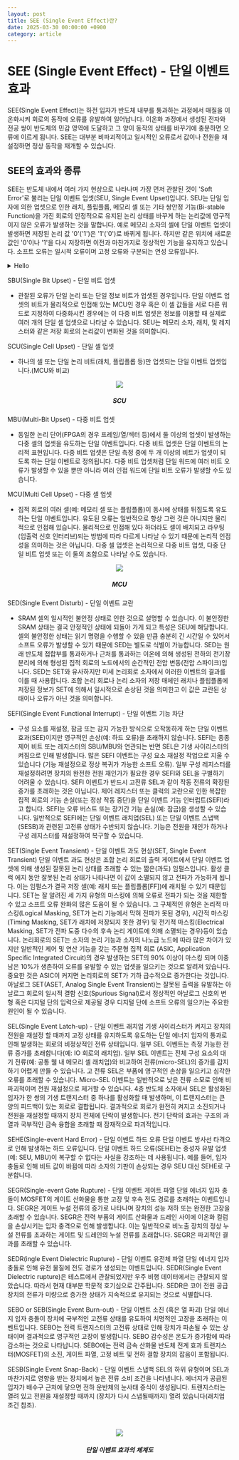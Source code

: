 ```yaml
---
layout: post
title: SEE (Single Event Effect)란?
date: 2025-03-30 00:00:00 +0900
category: article
---
```

# SEE (Single Event Effect) - 단일 이벤트 효과
SEE(Single Event Effect)는 하전 입자가 반도체 내부를 통과하는 과정에서 매질을 이온화시켜 회로의 동작에 오류를 유발하여 일어납니다. 이온화 과정에서 생성된 전자와 전공 쌍이 반도체의 민감 영역에 도달하고 그 양이 동작의 상태를 바꾸기에 충분하면 오류에 이르게 됩니다. SEE는 대부분 비파괴적이고 일시적인 오류로서 값이나 전원을 재설정하면 정상 동작을 재개할 수 있습니다.


## SEE의 효과와 종류
SEE는 반도체 내에서 여러 가지 현상으로 나타나며 가장 먼저 관찰된 것이 'Soft Error'로 불리는 단일 이벤트 업셋(SEU, Single Event Upset)입니다. SEU는 단일 입자에 의한 업셋으로 인한 래치, 플립플롭, 메모리 셀 또는 기타 쌍안정 기능(Bi-stable Function)을 가진 회로의 안정적으로 유지된 논리 상태를 바꾸게 하는 논리값에 영구적이지 않은 오류가 발생하는 것을 말합니다. 예로 메모리 소자의 셀에 단일 이벤트 업셋이 발생하면 저장된 논리 값 '0'('1')은 '1'('0')로 바뀌게 됩니다. 하지만 같은 위치에 새로운 값인 '0'이나 '1'을 다시 저장하면 이전과 마찬가지로 정상적인 기능을 유지하고 있습니다. 소프트 오류는 일시적 오류이며 고정 오류와 구분되는 연성 오류입니다.

<details><summary>Hello</summary>


  World!


</details>

SBU(Single Bit Upset) - 단일 비트 업셋
- 관찰된 오류가 단일 논리 또는 단일 정보 비트가 업셋된 경우입니다. 단일 이벤트 업셋의 비트가 물리적으로 인접해 있는 MCU인 경우  혹은 이 셀 값들을 서로 다른 워드로 지정하여 다중화시킨 경우에는 이 다중 비트 업셋은 정보를 이용할 때 실제로 여러 개의 단일 셀 업셋으로 나타날 수 있습니다. SEU는 메모리 소자, 래치, 및 레지스터와 같은 저장 회로의 논리값이 변화된 것을 의미합니다.


SCU(Single Cell Upset) - 단일 셀 업셋
- 하나의 셀 또는 단일 논리 비트(래치, 플립플롭 등)만 업셋되는 단일 이벤트 업셋입니다.(MCU와 비교)

<!-- 중앙 정렬 이미지 -->
<p align="center"> 
  <img src="/assets/Articles/SCU.png">
</p>

<!-- 이미지 설명 -->
<div align="center"> 
<h5>SCU</h5>
</div>


MBU(Multi-Bit Upset) - 다중 비트 업셋
- 동일한 논리 단어(FPGA의 경우 프레임/열/섹터 등)에서 둘 이상의 업셋이 발생하는 다중 셀의 업셋을 유도하는 단일 이벤트입니다. 다중 비트 업셋은 단일 이벤트의 논리적 표현입니다. 다중 비트 업셋은 단일 측정 중에 두 개 이상의 비트가 업셋이 되도록 하는 단일 이벤트로 정의됩니다. 다중 비트 업셋처럼 단일 워드에 여러 비트 오류가 발생할 수 있을 뿐만 아니라 여러 인접 워드에 단일 비트 오류가 발생할 수도 있습니다.


MCU(Multi Cell Upset) - 다중 셀 업셋
- 집적 회로의 여러 셀(예: 메모리 셀 또는 플립플롭)이 동시에 상태를 뒤집도록 유도하는 단일 이벤트입니다. 유도된 오류는 일반적으로 항상 그런 것은 아니지만 물리적으로 인접해 있습니다. 물리적으로 인접해 있다 하더라도 셀이 배치되고 라우팅(입출력 신호 인터리브)되는 방법에 따라 다르게 나타날 수 있기 때문에 논리적 인접성을 의미하는 것은 아닙니다. 다중 셀 업셋은 논리적으로 다중 비트 업셋, 다중 단일 비트 업셋 또는 이 둘의 조합으로 나타날 수도 있습니다.


<!-- 중앙 정렬 이미지 -->
<p align="center"> 
  <img src="/assets/Articles/MCU.png">
</p>

<!-- 이미지 설명 -->
<div align="center"> 
<h5>MCU</h5>
</div>


SED(Single Event Disturb) - 단일 이벤트 교란
- SRAM 셀의 일시적인 불안정 상태로 인한 것으로 설명할 수 있습니다. 이 불안정한 SRAM 상태는 결국 안정적인 상태에 되돌아 가게 되고 특성은 SEU에 해당합니다. 셀의 불안정한 상태는 읽기 명령을 수행할 수 있을 만큼 충분히 긴 시간일 수 있어서 소프트 오류가 발생할 수 있기 때문에 SED는 별도로 식별이 가능합니다. SED는 원래 반도체 접합부를 통과하거나 근처를 통과하는 이온에 의해 생성된 전하의 전기장 분리에 의해 형성된 집적 회로의 노드에서의 순간적인 전압 변동(전압 스파이크)입니다. SED는 SET와 유사하지만 미세 논리회로 소자에서 이러한 이벤트의 결과를 이를 때 사용합니다. 조합 논리 회로나 논리 소자의 저장 매체인 래치나 플립플롭에 저장된 정보가 SET에 의해서 일시적으로 손상된 것을 의미한고 이 값은 교란된 상태이나 오류가 아닌 것을 의미합니다.



SEFI(Single Event Functional Interrupt) - 단일 이벤트 기능 차단
- 구성 요소를 재설정, 잠금 또는 감지 가능한 방식으로 오작동하게 하는 단일 이벤트 효과(SEE)이지만 영구적인 손상(예: 하드 오류)을 초래하지 않습니다. SEFI는 종종 제어 비트 또는 레지스터의 SBU/MBU와 연관되는 반면 SEL은 기생 사이리스터의 켜짐으로 인해 발생합니다. 많은 SEFI 이벤트는 구성 요소 재설정 작업으로 지울 수 있습니다 (기능 재설정으로 정상 복귀가 가능한 소프트 오류). 일부 구성 레지스터를 재설정하려면 장치의 완전한 전원 재인가가 필요한 경우 SEFI와 SEL을 구별하기 어려울 수 있습니다. SEFI 이벤트가 반드시 고전류 SEL과 같이 작동 전류의 확장된 증가를 초래하는 것은 아닙니다. 제어 레지스터 또는 클럭의 교란으로 인한 복잡한 집적 회로의 기능 손실(또는 정상 작동 중단)을 단일 이벤트 기능 인터럽트(SEFI)라고 합니다. SEFI는 오류 버스트 또는 장기간 기능 손실(예: 잠금)을 생성할 수 있습니다. 일반적으로 SEFI에는 단일 이벤트 래치업(SEL) 또는 단일 이벤트 스냅백(SESB)과 관련된 고전류 상태가 수반되지 않습니다. 기능은 전원을 재인가 하거나 구성 레지스터를 재설정하여 복구할 수 있습니다.


SET(Single Event Transient) - 단일 이벤트 과도 현상(SET, Single Event Transient)
단일 이벤트 과도 현상은 조합 논리 회로의 출력 게이트에서 단일 이벤트 업셋에 의해 생성된 잘못된 논리 상태를 초래할 수 있는 짧은(과도) 임펄스입니다. 활성 클럭 에지 동안 잘못된 논리 상태가 나타나면 이 값이 소멸되지 않고 전파가 가능하게 됩니다. 이는 임펄스가 결국 저장 셀(예: 래치 또는 플립플롭[FF])에 래치될 수 있기 때문입니다.
SET는 잘 알려진 세 가지 유형의 마스킹에 의해 오류로 전파가 되는 것을 제한할 수 있고 소프트 오류 완화의 많은 도움이 될 수 있습니다. 그 구체적인 유형은 논리적 마스킹(Logical Masking, SET가 논리 기능에서 막혀 전파가 못된 경우), 시간적 마스킹(Timing Masking, SET가 래치에 저장되지 못한 경우) 및 전기적 마스킹(Electrical Masking, SET가 전파 도중 다수의 후속 논리 게이트에 의해 소멸되는 경우)등이 있습니다.
논리회로의 SET는 소자의 논리 기능과 소자의 나노급 노드에 따라 많은 차이가 있지만 일반적인 제어 및 연산 기능을 갖는 주문형 집적 회로 (ASIC, Application Specific Integrated Circuit)의 경우 발생하는 SET의 90% 이상이 마스킹 되며 이중 남은 10%가 생존하여 오류를 유발할 수 있는 업셋을 일으키는 것으로 알려져 있습니다. 중요한 것은 ASIC이 커지면 논리회로의 SET가 기하 급수적으로 증가한다는 것입니다.
아날로그 SET(ASET, Analog Single Event Transient)는 잘못된 출력을 유발하는 아날로그 회로의 일시적 결함 신호(Spurious Signal)로서 정상적인 아날로그 신호의 변형 혹은 디지털 단의 입력으로 제공될 경우 디지털 단에 소프트 오류의 일으키는 주요한 원인이 될 수 있습니다.


SEL(Single Event Latch-up) - 단일 이벤트 래치업
기생 사이리스터가 켜지고 장치의 전원을 재설정 할 때까지 고정 상태를 유지하도록 유도하는 단일 에너지 입자의 통과로 인해 발생하는 회로의 비정상적인 전류 상태입니다. 일부 SEL 이벤트는 측정 가능한 전류 증가를 초래합니다(예: IO 회로의 래치업). 일부 SEL 이벤트는 전체 구성 요소의 대기 전류(예: 공통 웰 내 메모리 셀 래치업)와 비교하여 전류(micro-SEL)의 증가를 감지하기 어렵게 만들 수 있습니다.
고 전류 SEL은 부품에 영구적인 손상을 일으키고 심각한 오류를 초래할 수 있습니다. Micro-SEL 이벤트는 일반적으로 낮은 전류 소모로 인해 비 파괴적이며 전원 재설정으로 제거할 수 있습니다. 4층 반도체 소자에서 SEL은 활성화된 입자가 한 쌍의 기생 트랜지스터 중 하나를 활성화할 때 발생하며, 이 트랜지스터는 큰 양의 피드백이 있는 회로로 결합됩니다. 결과적으로 회로가 완전히 켜지고 소진되거나 전원을 재설정할 때까지 장치 전체에 단락이 발생합니다. 전기 단락의 효과는 구조의 과열과 국부적인 금속 융합을 초래할 때 잠재적으로 파괴적입니다.


SEHE(Single-event Hard Error) - 단일 이벤트 하드 오류
단일 이벤트 방사선 타격으로 인해 발생하는 하드 오류입니다. 단일 이벤트 하드 오류(SEHE)는 중성자 유발 업셋(예: SEU, MBU)이 복구할 수 없다는 사실을 강조하는 데 사용됩니다. 예를 들어, 입자 충돌로 인해 비트 값이 바뀜에 따라 소자의 기판이 손상되는 경우 SEU 대신 SEHE로 구분합니다.


SEGR(Single-event Gate Rupture) - 단일 이벤트 게이트 파열
단일 에너지 입자 충돌이 MOSFET의 게이트 산화물을 통한 고장 및 후속 전도 경로를 초래하는 이벤트입니다. SEGR은 게이트 누설 전류의 증가로 나타나며 장치의 성능 저하 또는 완전한 고장을 초래할 수 있습니다. SEGR은 전력 부품의 게이트 산화물과 드레인 사이에 이온화 컬럼을 손상시키는 입자 충격으로 인해 발생합니다. 이는 일반적으로 비노출 장치의 정상 누설 전류를 초과하는 게이트 및 드레인의 누설 전류를 초래합니다. SEGR은 파괴적인 결과를 초래할 수 있습니다.


SEDR(ingle Event Dielectric Rupture) - 단일 이벤트 유전체 파열
단일 에너지 입자 충돌로 인해 유전 물질에 전도 경로가 생성되는 이벤트입니다. SEDR(Single Event Dielectric rupture)은 테스트에서 관찰되었지만 우주 비행 데이터에서는 관찰되지 않았습니다. 따라서 현재 대부분 학문적 호기심으로 간주됩니다. SEDR은 코어 전원 공급 장치의 전류가 미량으로 증가한 상태가 지속적으로 유지되는 것으로 식별합니다.


SEBO or SEB(Single Event Burn-out) - 단일 이벤트 소진 (혹은 열 파괴)
단일 에너지 입자 충돌이 장치에 국부적인 고전류 상태를 유도하여 치명적인 고장을 초래하는 이벤트입니다. SEBO는 전력 트랜지스터의 고전류 상태로 인해 장치가 파손될 수 있는 상태이며 결과적으로 영구적인 고장이 발생합니다. SEBO 감수성은 온도가 증가함에 따라 감소하는 것으로 나타납니다. SEBO에는 전력 금속 산화물 반도체 전계 효과 트랜지스터(MOSFET)의 소진, 게이트 파열, 고정 비트 및 전하 결합 장치의 잡음이 포함됩니다.


SESB(Single Event Snap-Back) - 단일 이벤트 스냅백
SEL의 하위 유형이며 SEL과 마찬가지로 영향을 받는 장치에서 높은 전류 소비 조건을 나타냅니다. 에너지가 공급된 입자가 배수구 근처에 닿으면 전하 운반체의 눈사태 증식이 생성됩니다. 트랜지스터는 열려 있고 전원을 재설정할 때까지 (장치가 다시 스냅될때까지) 열려 있습니다(래치업 조건 참조).


<br/> <!-- 한줄 띄기 -->

<!-- 중앙 정렬 이미지 -->
<p align="center"> 
  <img src="/assets/Articles/단일 이벤트 효과의 체계도.png">
</p>

<!-- 이미지 설명 -->
<div align="center"> 
<h5>단일 이벤트 효과의 체계도</h5>
</div>

